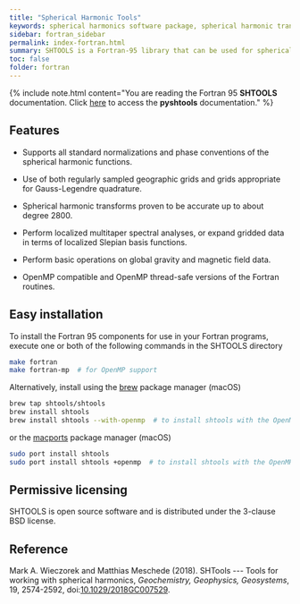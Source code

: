 ```yaml
---
title: "Spherical Harmonic Tools"
keywords: spherical harmonics software package, spherical harmonic transform, legendre functions, multitaper spectral analysis, Slepian functions, fortran, Python, gravity, magnetic field
sidebar: fortran_sidebar
permalink: index-fortran.html
summary: SHTOOLS is a Fortran-95 library that can be used for spherical harmonic transforms, multitaper spectral analyses, expansions of gridded data into Slepian basis functions, and standard operations on global gravitational and magnetic field data.
toc: false
folder: fortran
---
```


{% include note.html content="You are reading the Fortran 95 **SHTOOLS** documentation. Click [here](index.html) to access the **pyshtools** documentation." %}

## Features

* Supports all standard normalizations and phase conventions of the spherical harmonic functions.

* Use of both regularly sampled geographic grids and grids appropriate for Gauss-Legendre quadrature.

* Spherical harmonic transforms proven to be accurate up to about degree 2800.

* Perform localized multitaper spectral analyses, or expand gridded data in terms of localized Slepian basis functions.

* Perform basic operations on global gravity and magnetic field data.

* OpenMP compatible and OpenMP thread-safe versions of the Fortran routines.

## Easy installation

To install the Fortran 95 components for use in your Fortran programs, execute one or both of the following commands in the SHTOOLS directory

```bash
make fortran
make fortran-mp  # for OpenMP support
```

Alternatively, install using the [brew](http://brew.sh/) package manager (macOS)

```bash
brew tap shtools/shtools
brew install shtools
brew install shtools --with-openmp  # to install shtools with the OpenMP components
```

or the [macports](https://www.macports.org/) package manager (macOS)
```bash
sudo port install shtools
sudo port install shtools +openmp  # to install shtools with the OpenMP components
```

## Permissive licensing

SHTOOLS is open source software and is distributed under the 3-clause BSD license.

## Reference

Mark A. Wieczorek and Matthias Meschede (2018). SHTools --- Tools for working with spherical harmonics, *Geochemistry, Geophysics, Geosystems*, 19, 2574-2592, doi:[10.1029/2018GC007529](https://doi.org/10.1029/2018GC007529).
